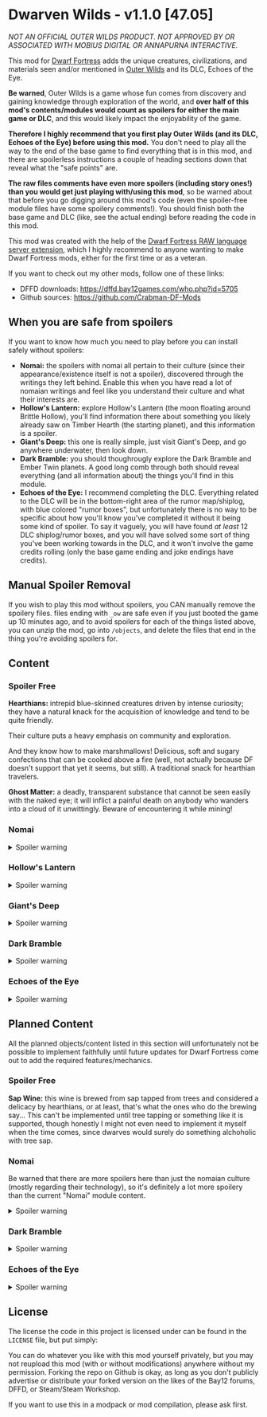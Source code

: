 # Dwarven Wilds - v1.1.0 [47.05]

_NOT AN OFFICIAL OUTER WILDS PRODUCT. NOT APPROVED BY OR ASSOCIATED WITH MOBIUS DIGITAL OR ANNAPURNA INTERACTIVE._

This mod for [Dwarf Fortress][Dwarf_Fortress] adds the unique creatures, civilizations, and materials seen and/or mentioned in [Outer Wilds][Source] and its DLC, Echoes of the Eye.

__Be warned__, Outer Wilds is a game whose fun comes from discovery and gaining knowledge through exploration of the world, and __over half of this mod's contents/modules would count as spoilers for either the main game or DLC__, and this would likely impact the enjoyability of the game.

__Therefore I highly recommend that you first play Outer Wilds (and its DLC, Echoes of the Eye) before using this mod.__ You don't need to play all the way to the end of the base game to find everything that is in this mod, and there are spoilerless instructions a couple of heading sections down that reveal what the "safe points" are.

__The raw files comments have even more spoilers (including story ones!) than you would get just playing with/using this mod__, so be warned about that before you go digging around this mod's code (even the spoiler-free module files have some spoilery comments!). You should finish both the base game and DLC (like, see the actual ending) before reading the code in this mod.

This mod was created with the help of the [Dwarf Fortress RAW language server extension][LS], which I highly recommend to anyone wanting to make Dwarf Fortress mods, either for the first time or as a veteran.

If you want to check out my other mods, follow one of these links:
- DFFD downloads: https://dffd.bay12games.com/who.php?id=5705
- Github sources: https://github.com/Crabman-DF-Mods

## When you are safe from spoilers

If you want to know how much you need to play before you can install safely without spoilers:

- __Nomai:__ the spoilers with nomai all pertain to their culture (since their appearance/existence itself is not a spoiler), discovered through the writings they left behind. Enable this when you have read a lot of nomaian writings and feel like you understand their culture and what their interests are.
- __Hollow's Lantern:__ explore Hollow's Lantern (the moon floating around Brittle Hollow), you'll find information there about something you likely already saw on Timber Hearth (the starting planet), and this information is a spoiler.
- __Giant's Deep:__ this one is really simple, just visit Giant's Deep, and go anywhere underwater, then look down.
- __Dark Bramble:__ you should thoughrougly explore the Dark Bramble and Ember Twin planets. A good long comb through both should reveal everything (and all information about) the things you'll find in this module.
- __Echoes of the Eye:__ I recommend completing the DLC. Everything related to the DLC will be in the bottom-right area of the rumor map/shiplog, with blue colored "rumor boxes", but unfortunately there is no way to be specific about how you'll know you've completed it without it being some kind of spoiler. To say it vaguely, you will have found _at least_ 12 DLC shiplog/rumor boxes, and you will have solved some sort of thing you've been working towards in the DLC, and it won't involve the game credits rolling (only the base game ending and joke endings have credits).

## Manual Spoiler Removal

If you wish to play this mod without spoilers, you CAN manually remove the spoilery files. files ending with `_ow` are safe even if you just booted the game up 10 minutes ago, and to avoid spoilers for each of the things listed above, you can unzip the mod, go into `/objects`, and delete the files that end in the thing you're avoiding spoilers for.

## Content

### Spoiler Free

__Hearthians:__ intrepid blue-skinned creatures driven by intense curiosity; they have a natural knack for the acquisition of knowledge and tend to be quite friendly.

Their culture puts a heavy emphasis on community and exploration.

And they know how to make marshmallows! Delicious, soft and sugary confections that can be cooked above a fire (well, not actually because DF doesn't support that yet it seems, but still). A traditional snack for hearthian travelers.

__Ghost Matter:__ a deadly, transparent substance that cannot be seen easily with the naked eye; it will inflict a painful death on anybody who wanders into a cloud of it unwittingly. Beware of encountering it while mining!

### Nomai

<details>
  <summary>Spoiler warning</summary>

__Nomai:__ 3 eyed, goatlike people who are natural scientists with great interest in understanding the world.

Their culture harbors a deep respect for nature, and reinforces their natural interest in learning.
</details>

### Hollow's Lantern

<details>
  <summary>Spoiler warning</summary>

__Star Platinum:__ strange ore that looks like rock embedded with glowing stars; in the dark it resembles the night sky. It can temporarily withstand the hottest flame in existence, dragonfire!
</details>

### Giant's Deep

<details>
  <summary>Spoiler warning</summary>

__Giants Deep Jellyfish:__ gigantic orange jellyfish with electrified bodies and tentacles. They will assuredly make you sick if you try eating them, even if their electricity is removed.
</details>

### Dark Bramble

<details>
  <summary>Spoiler warning</summary>

__Bramble Anglerfish:__ flying, blind fish that can survive without any oxygen, and which are big enough to swallow a small whale in principle (due to limitations in DF's engine though, they sadly can't do this, yet).
</details>

### Echoes of the Eye

<details>
  <summary>Spoiler warning</summary>

__Owlk:__ large, long-lived owl-like people with antlers and hooved feet, who dwell in wetland and forest cities, traveling primarily by river; they have a somewhat traditionalist nature, being slightly fearful, vengeful and reserved.

Their culture emphasizes further the importance of tradition and the harmonious lives they so value.

They invented a unique triangular board game which can be played by a varying number of players, where the aim is to "trap" a specific dark game piece using the other pieces, while avoiding been "seen" by the dark piece. However, the owlk are very secretive about the exact rules.

They also play strange instrument which has only one string, and is played with a bow. There is a music box inside, with a visible, large, rotating metal cylinder that plucks on the pins of a metal comb. The instrument has an eerie, yet sweet, smooth, graceful, strained, resonant, and wavering timbre.

__Rappigs:__ exotic bald, nocturnal creatures resembling _massive_ pigs with the ears and tail of a rabbit. And when I say massive, I mean quite massive, like bigger than grizzly bears.

__Dragonfish:__ large nocturnal fish capable of flight, that can breathe air. They are named for their fins, which bear a striking resemblance to the wings of a dragonfly.
</details>

## Planned Content

All the planned objects/content listed in this section will unfortunately not be possible to implement faithfully until future updates for Dwarf Fortress come out to add the required features/mechanics.

### Spoiler Free

__Sap Wine:__ this wine is brewed from sap tapped from trees and considered a delicacy by hearthians, or at least, that's what the ones who do the brewing say... This can't be implemented until tree tapping or something like it is supported, though honestly I might not even need to implement it myself when the time comes, since dwarves would surely do something alchoholic with tree sap.

### Nomai

Be warned that there are more spoilers here than just the nomaian culture (mostly regarding their technology), so it's definitely a lot more spoilery than the current "Nomai" module content.

<details>
  <summary>Spoiler warning</summary>

__Nomaian Magic:__ when Myth & Magic comes, nomai will be given the ability to see special things with their third eye (not sure what exactly yet, but something normal beings can't), and to have magic (artifact based, not innate) that can do the following:

- Use telekinesis in their technology (in reference to their self-repairing rock signs and weird marble doors).

- Teleport/make portals (in reference to their black/white hole warp drives).

- Manipulate gravity, making floors with a fixed gravity direction (hopefully enabling nice weird architecture), and special gravity crystals that can be used to change the gravity of surfaces.

- Magical projection stones that can project/send messages to distant, set locations with the required "projection stone" infrastructure.

- Other projection stones that allow one to remotely view/astrally project to the correctly set locations, so you can see it as if you were truly there. (even walk around in a certain range)

- Memory statues/masks; basically, a way to transmit/store memories of a specific individual inside statues (and/or masks attached to said statues).

- They will have a cultural interest in learning all the magic they possibly can (that is procedurally generated in that world). Their special eye will most likely help in this regard most of the time.

__Nomaian Staves:__ an item created by the nomai, with a built in ability to create writing, and to levitate objects/control things telekinetically. Obviously will need nomaian magic to be implemented. It will also be able to play music, and this feature will have to wait until Toady's plans to merge items into one object type are implemented.
</details>

### Dark Bramble

<details>
  <summary>Spoiler warning</summary>

__Dark Brambles:__ these plants will require the ability for "evil" plants to spread and overtake areas entirely (maybe even whole dimensions/planes!), as well as for the seeds and main cores to have space-warping abilities like portals and "pocket dimensions" and being bigger on the inside and such. In other words, at least the Myth & Magic update (I would settle for it at least taking over entire regions and threatening the integrity of the land or world, even if the space-warping doesn't happen).
</details>

### Echoes of the Eye

<details>
  <summary>Spoiler warning</summary>

__Owlk Magic:__ with the Myth & Magic update, owlks will be given access to a lot of magic:

- Magic based on green flames and dreams/sleep, which will enable them to enter a shared "dream world" and keep their souls in green flames. They can reside in the dream world even after their physical body dies, so long as their flame is still lit.

- Permanently "cloak" objects/areas, which makes them invisible/dark, silent (trapping all sounds inside the cloak), and can be used to hide other magical signals from escaping the cloak. To be clear, it's possible to uncloak the places, but by "permanent" I just mean it doesn't wear off or require active sustaining. They will tend to often hide their sites using this. This would definitely _not_ be something nomai can see through with their third eye. 

- Produce illusions. Basically in reference to how the inside of the Stranger doesn't actually have a window, it has a "screen".

- Make objects/mechanisms that are triggered or controlled by light. Ideally this wouldn't be actual magic, but such a construction will probably have to be implemented in DF using magic.

- Make objects/mechanisms that are triggered or controlled by specific lights/candles being turned on, and these may have effects between the real world and their dream world (so a candle in their dream world may be able to control real mechanisms).

- "Lanterns/artifacts", which they will carry around as a matter of culture to so they can use mechanisms controlled by light. Also will tie in to the dream/flame magic, and have a variant that can narrow down/project light more narrowly.

- Vision torches, allowing them to share memories or thoughts with one another, even in cases of a language or species barrier (not relevant now except for kobolds, but Toady likes languages and has said he wants to eventually make the game auto-generate them). They can plant the ideas inside the torch as well, so they won't need to actively be holding the torch to share the visions.

- Placing memories and thoughts/ideas from vision torches into other objects (reels), which can be played/shown to a larger audience.
</details>

## License

The license the code in this project is licensed under can be found in the `LICENSE` file, but put simply:

You can do whatever you like with this mod yourself privately, but you may not reupload this mod (with or without modifications) anywhere without my permission. Forking the repo on Github is okay, as long as you don't publicly advertise or distribute your forked version on the likes of the Bay12 forums, DFFD, or Steam/Steam Workshop.

If you want to use this in a modpack or mod compilation, please ask first.

<!--Links-->
[LS]: https://gitlab.com/df-modding-tools/df-raw-language-server
[Dwarf_Fortress]: https://bay12games.com/dwarves
[Source]: https://store.steampowered.com/app/753640/Outer_Wilds/